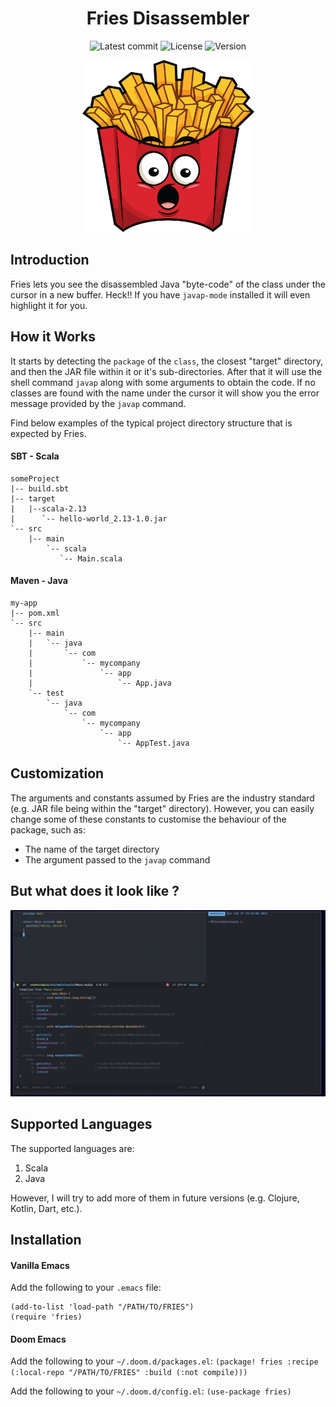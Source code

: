 <div align="center">
  
# Fries Disassembler  

![Latest commit](https://img.shields.io/github/last-commit/tomas-ramos21/Fries/develop?style=flat)
![License](https://img.shields.io/github/license/tomas-ramos21/Fries?color=purple)
![Version](https://img.shields.io/github/manifest-json/v/tomas-ramos21/Fries?color=purple)

<img src="/img/fries.png" width="275" height="275">

</div>

## Introduction
Fries lets you see the disassembled Java "byte-code" of the class under the cursor in a new buffer. Heck!! If you have `javap-mode` installed it will even highlight it for you.

## How it Works
It starts by detecting the `package` of the `class`, the closest "target" directory, and then the JAR file within it or it's sub-directories. After that it will use the shell command `javap` along with some arguments to obtain the code. If no classes are found with the name under the cursor it will show you the error message provided by the `javap` command.

Find below examples of the typical project directory structure that is expected by Fries.

#### SBT - Scala
```
someProject
|-- build.sbt
|-- target
|   |--scala-2.13
|      `-- hello-world_2.13-1.0.jar
`-- src
    |-- main
        `-- scala
           `-- Main.scala

```

#### Maven - Java
```
my-app
|-- pom.xml
`-- src
    |-- main
    |   `-- java
    |       `-- com
    |           `-- mycompany
    |               `-- app
    |                   `-- App.java
    `-- test
        `-- java
            `-- com
                `-- mycompany
                    `-- app
                        `-- AppTest.java
```

## Customization
The arguments and constants assumed by Fries are the industry standard (e.g. JAR file being within the "target" directory). However, you can easily change some of these constants to customise the behaviour of the package, such as:

 - The name of the target directory
 - The argument passed to the `javap` command

## But what does it look like ?
<div align="center">
  <img src="/img/example.png">
</div>


## Supported Languages
The supported languages are:

 1. Scala
 2. Java

However, I will try to add more of them in future versions (e.g. Clojure, Kotlin, Dart, etc.).

## Installation

#### Vanilla Emacs
Add the following to your `.emacs` file:
```
(add-to-list 'load-path "/PATH/TO/FRIES")
(require 'fries)
```

#### Doom Emacs
Add the following to your `~/.doom.d/packages.el`: `(package! fries :recipe (:local-repo "/PATH/TO/FRIES" :build (:not compile)))`

Add the following to your `~/.doom.d/config.el`: `(use-package fries)`
